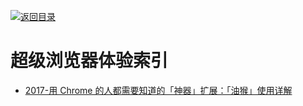 [![返回目录](https://user-images.githubusercontent.com/5803001/38079637-ff0abcf0-3371-11e8-9b76-ad651620afc7.jpg)](https://github.com/wxyyxc1992/Awesome-Links) 
# 超级浏览器体验索引

* [2017-用 Chrome 的人都需要知道的「神器」扩展：「油猴」使用详解](https://sspai.com/post/40485)
